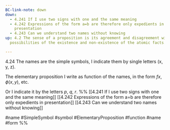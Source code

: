 ```yaml
---
BC-link-note: down
down:
  - 4.241 If I use two signs with one and the same meaning
  - 4.242 Expressions of the form a=b are therefore only expedients in
    presentation
  - 4.243 Can we understand two names without knowing
up: 4.2 The sense of a proposition is its agreement and disagreement with the
  possibilities of the existence and non-existence of the atomic facts.

---
```

4.24 The names are the simple symbols, I indicate them by single letters (x, y, z).

The elementary proposition I write as function of the names, in the form $fx$, $\phi(x,y)$, etc.

Or I indicate it by the letters $p$, $q$, $r$.
%%
[[4.241 If I use two signs with one and the same meaning]]
[[4.242 Expressions of the form a=b are therefore only expedients in presentation]]
[[4.243 Can we understand two names without knowing]]

#name #SimpleSymbol #symbol #ElementaryProposition #function #name #form %%